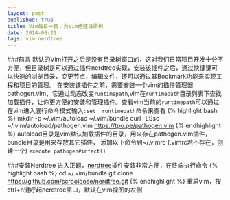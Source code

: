 ```yaml
---
layout: post
published: true
title: Vim每日一篇：为Vim搭建目录树
date: 2014-06-21
tags: vim nerdtree
---
```


###前言
默认的Vim打开之后是没有目录树窗口的，这对我们日常项目开发十分不方便，但目录树是可以通过插件nerdtree实现，安装该插件之后，通过快捷键可以快速的浏览目录，变更节点，编辑文件，还可以通过其Bookmark功能来实现工程和项目的管理。
在安装该插件之前，需要安装一个vim的插件管理器pathogen.vim，它通过动态改变`runtimepath`,vim在`runtimepath`目录列表下查找加载插件，让你更方便的安装和管理插件。查看vim当前的`runtimepath`可以通过在vim进入底行命令模式输入`:set  runtimepath`命令来查看
{% highlight bash %}
mkdir -p ~/.vim/autoload ~/.vim/bundle
curl -LSso ~/.vim/autoload/pathogen.vim https://tpo.pe/pathogen.vim
{% endhighlight %}
autoload目录是vim默认加载插件的目录，用来存在pathogen.vim插件，bundle目录是用来存放其它插件，
添加以下命令到~/.vimrc (.vimrc若不存在，创建一个)
`execute pathogen#infect()`

###安装Nerdtree
进入正题，[nerdtree](https://github.com/scrooloose/nerdtree)插件安装非常方便，在终端执行命令
{% highlight bash %}
cd ~/.vim/bundle
git clone https://github.com/scrooloose/nerdtree.git
{% endhighlight %}
重启vim，按ctrl+n键呼起nerdtree窗口，默认在vim视图的左侧

